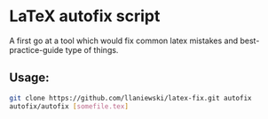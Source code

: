 # LaTeX autofix script

A first go at a tool which would fix common latex mistakes and best-practice-guide type of things.

## Usage:

```bash
git clone https://github.com/llaniewski/latex-fix.git autofix
autofix/autofix [somefile.tex]
```
